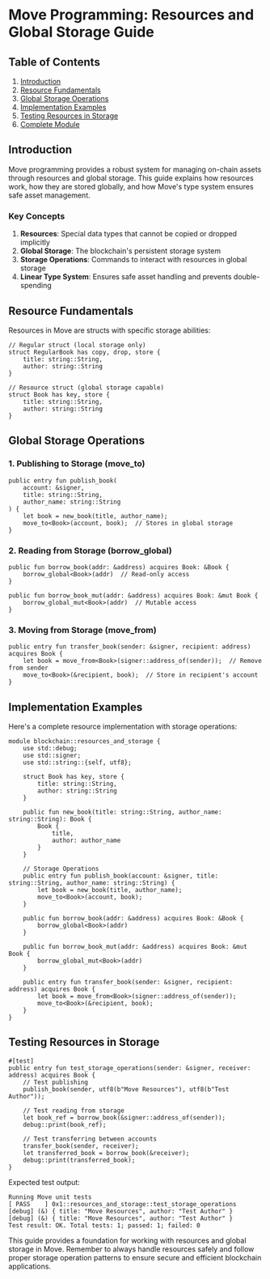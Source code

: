 # Move Programming: Resources and Global Storage Guide

## Table of Contents
1. [Introduction](#introduction)
2. [Resource Fundamentals](#resource-fundamentals)
3. [Global Storage Operations](#global-storage-operations)
4. [Implementation Examples](#implementation-examples)
5. [Testing Resources in Storage](#testing-resources-in-storage)
6. [Complete Module](#complete-module)

## Introduction

Move programming provides a robust system for managing on-chain assets through resources and global storage. This guide explains how resources work, how they are stored globally, and how Move's type system ensures safe asset management.

### Key Concepts

1. **Resources**: Special data types that cannot be copied or dropped implicitly
2. **Global Storage**: The blockchain's persistent storage system
3. **Storage Operations**: Commands to interact with resources in global storage
4. **Linear Type System**: Ensures safe asset handling and prevents double-spending

## Resource Fundamentals

Resources in Move are structs with specific storage abilities:

```move
// Regular struct (local storage only)
struct RegularBook has copy, drop, store {
    title: string::String,
    author: string::String
}

// Resource struct (global storage capable)
struct Book has key, store {
    title: string::String,
    author: string::String
}
```

## Global Storage Operations

### 1. Publishing to Storage (move_to)
```move
public entry fun publish_book(
    account: &signer, 
    title: string::String, 
    author_name: string::String
) {
    let book = new_book(title, author_name);
    move_to<Book>(account, book);  // Stores in global storage
}
```

### 2. Reading from Storage (borrow_global)
```move
public fun borrow_book(addr: &address) acquires Book: &Book {
    borrow_global<Book>(addr)  // Read-only access
}

public fun borrow_book_mut(addr: &address) acquires Book: &mut Book {
    borrow_global_mut<Book>(addr)  // Mutable access
}
```

### 3. Moving from Storage (move_from)
```move
public entry fun transfer_book(sender: &signer, recipient: address) acquires Book {
    let book = move_from<Book>(signer::address_of(sender));  // Remove from sender
    move_to<Book>(&recipient, book);  // Store in recipient's account
}
```

## Implementation Examples

Here's a complete resource implementation with storage operations:

```move
module blockchain::resources_and_storage {
    use std::debug;
    use std::signer;
    use std::string::{self, utf8};

    struct Book has key, store {
        title: string::String,
        author: string::String
    }

    public fun new_book(title: string::String, author_name: string::String): Book {
        Book { 
            title, 
            author: author_name 
        }
    }

    // Storage Operations
    public entry fun publish_book(account: &signer, title: string::String, author_name: string::String) {
        let book = new_book(title, author_name);
        move_to<Book>(account, book);
    }

    public fun borrow_book(addr: &address) acquires Book: &Book {
        borrow_global<Book>(addr)
    }

    public fun borrow_book_mut(addr: &address) acquires Book: &mut Book {
        borrow_global_mut<Book>(addr)
    }

    public entry fun transfer_book(sender: &signer, recipient: address) acquires Book {
        let book = move_from<Book>(signer::address_of(sender));
        move_to<Book>(&recipient, book);
    }
}
```

## Testing Resources in Storage

```move
#[test]
public entry fun test_storage_operations(sender: &signer, receiver: address) acquires Book {
    // Test publishing
    publish_book(sender, utf8(b"Move Resources"), utf8(b"Test Author"));
    
    // Test reading from storage
    let book_ref = borrow_book(&signer::address_of(sender));
    debug::print(book_ref);
    
    // Test transferring between accounts
    transfer_book(sender, receiver);
    let transferred_book = borrow_book(&receiver);
    debug::print(transferred_book);
}
```

Expected test output:
```terminal
Running Move unit tests
[ PASS    ] 0x1::resources_and_storage::test_storage_operations
[debug] (&) { title: "Move Resources", author: "Test Author" }
[debug] (&) { title: "Move Resources", author: "Test Author" }
Test result: OK. Total tests: 1; passed: 1; failed: 0
```


This guide provides a foundation for working with resources and global storage in Move. Remember to always handle resources safely and follow proper storage operation patterns to ensure secure and efficient blockchain applications.
